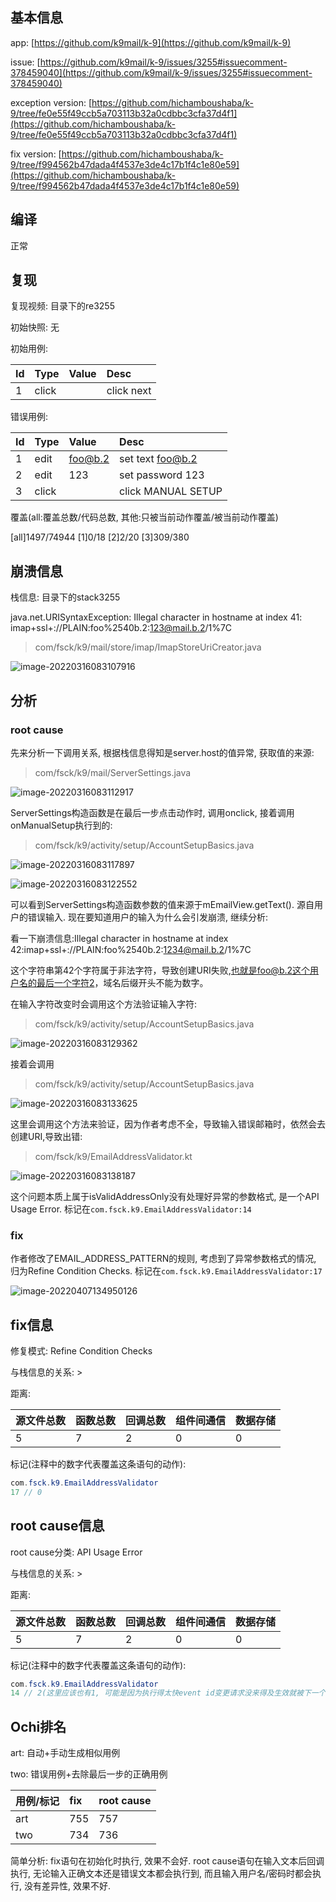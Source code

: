 ## 基本信息

app: [https://github.com/k9mail/k-9](https://github.com/k9mail/k-9)

issue: [https://github.com/k9mail/k-9/issues/3255#issuecomment-378459040](https://github.com/k9mail/k-9/issues/3255#issuecomment-378459040)

exception version: [https://github.com/hichamboushaba/k-9/tree/fe0e55f49ccb5a703113b32a0cdbbc3cfa37d4f1](https://github.com/hichamboushaba/k-9/tree/fe0e55f49ccb5a703113b32a0cdbbc3cfa37d4f1)

fix version: [https://github.com/hichamboushaba/k-9/tree/f994562b47dada4f4537e3de4c17b1f4c1e80e59](https://github.com/hichamboushaba/k-9/tree/f994562b47dada4f4537e3de4c17b1f4c1e80e59)

## 编译

正常

## 复现

复现视频: 目录下的re3255

初始快照: 无

初始用例: 

|Id|Type|Value|Desc|
|:----|:----|:----|:----|
|1|click|    |click next|

错误用例:

|Id|Type|Value|Desc|
|:----|:----|:----|:----|
|1|edit|foo@b.2|set text foo@b.2|
|2|edit|123|set password 123|
|3|click|    |click MANUAL SETUP|

覆盖(all:覆盖总数/代码总数, 其他:只被当前动作覆盖/被当前动作覆盖)

[all]1497/74944 [1]0/18 [2]2/20 [3]309/380 

## 崩溃信息

栈信息: 目录下的stack3255

java.net.URISyntaxException: Illegal character in hostname at index 41: imap+ssl+://PLAIN:foo%2540b.2:123@mail.b.2/1%7C

> com/fsck/k9/mail/store/imap/ImapStoreUriCreator.java

![image-20220316083107916](README.assets/image-20220316083107916.png)

## 分析

### root cause

先来分析一下调用关系, 根据栈信息得知是server.host的值异常, 获取值的来源:

> com/fsck/k9/mail/ServerSettings.java

![image-20220316083112917](README.assets/image-20220316083112917.png)

ServerSettings构造函数是在最后一步点击动作时, 调用onclick, 接着调用onManualSetup执行到的:

> com/fsck/k9/activity/setup/AccountSetupBasics.java

![image-20220316083117897](README.assets/image-20220316083117897.png)

![image-20220316083122552](README.assets/image-20220316083122552.png)

可以看到ServerSettings构造函数参数的值来源于mEmailView.getText(). 源自用户的错误输入. 现在要知道用户的输入为什么会引发崩溃, 继续分析:

看一下崩溃信息:Illegal character in hostname at index 42:imap+ssl+://PLAIN:foo%2540b.2:1234@mail.b.2/1%7C 

这个字符串第42个字符属于非法字符，导致创建URI失败,也就是foo@b.2这个用户名的最后一个字符2，域名后缀开头不能为数字。

在输入字符改变时会调用这个方法验证输入字符:

> com/fsck/k9/activity/setup/AccountSetupBasics.java

![image-20220316083129362](README.assets/image-20220316083129362.png)

接着会调用

> com/fsck/k9/activity/setup/AccountSetupBasics.java

![image-20220316083133625](README.assets/image-20220316083133625.png)

这里会调用这个方法来验证，因为作者考虑不全，导致输入错误邮箱时，依然会去创建URI,导致出错:

> com/fsck/k9/EmailAddressValidator.kt

![image-20220316083138187](README.assets/image-20220316083138187.png)

这个问题本质上属于isValidAddressOnly没有处理好异常的参数格式, 是一个API Usage Error. 标记在`com.fsck.k9.EmailAddressValidator:14`

### fix

作者修改了EMAIL_ADDRESS_PATTERN的规则, 考虑到了异常参数格式的情况, 归为Refine Condition Checks. 标记在`com.fsck.k9.EmailAddressValidator:17`

![image-20220407134950126](README.assets/image-20220407134950126.png)

## fix信息

修复模式: Refine Condition Checks

与栈信息的关系: >

距离:

|源文件总数|函数总数|回调总数|组件间通信|数据存储|
|:----|:----|:----|:----|:----|
|5|7|2|0|0|

标记(注释中的数字代表覆盖这条语句的动作):

```java
com.fsck.k9.EmailAddressValidator
17 // 0
```
## root cause信息

root cause分类: API Usage Error

与栈信息的关系: >

距离:

|源文件总数|函数总数|回调总数|组件间通信|数据存储|
|:----|:----|:----|:----|:----|
|5|7|2|0|0|

标记(注释中的数字代表覆盖这条语句的动作):

```java
com.fsck.k9.EmailAddressValidator
14 // 2(这里应该也有1, 可能是因为执行得太快event id变更请求没来得及生效就被下一个取代了)
```
## Ochi排名

art: 自动+手动生成相似用例

two: 错误用例+去除最后一步的正确用例

|用例/标记|fix|root cause|
|:----|:----|:----|
|art|755|757|
|two|734|736|

简单分析: fix语句在初始化时执行, 效果不会好. root cause语句在输入文本后回调执行, 无论输入正确文本还是错误文本都会执行到, 而且输入用户名/密码时都会执行, 没有差异性, 效果不好.

